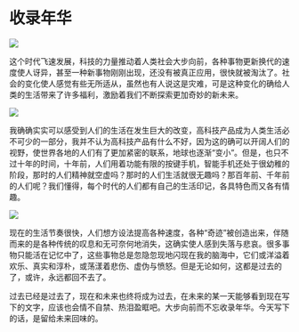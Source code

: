 # 收录年华

![](C:\Users\apple\Documents\WYF0316.github.io\images\5.jpg)

这个时代飞速发展，科技的力量推动着人类社会大步向前，各种事物更新换代的速度使人讶异，甚至一种新事物刚刚出现，还没有被真正应用，很快就被淘汰了。社会的变化使人感觉有些无所适从，虽然也有人说这是灾难，可是这种变化的确给人类的生活带来了许多福利，激励着我们不断探索更加奇妙的新未来。

![](C:\Users\apple\Documents\WYF0316.github.io\images\4.jpg)

我确确实实可以感受到人们的生活在发生巨大的改变，高科技产品成为人类生活必不可少的一部分，我并不认为高科技产品有什么不好，因为这的确可以开阔人们的视野，使世界各地的人们有了更加紧密的联系，地球也逐渐“变小”。但是，也只不过十年的时间，十年前，人们用着功能有限的按键手机，智能手机还处于很幼稚的阶段，那时的人们精神就空虚吗？那时的人们生活就很无趣吗？那百年前、千年前的人们呢？我们懂得，每个时代的人们都有自己的生活印记，各具特色而又各有情趣。

![](C:\Users\apple\Documents\WYF0316.github.io\images\psb.jpg)

现在的生活节奏很快，人们想方设法提高各种速度，各种“奇迹”被创造出来，伴随而来的是各种传统的叹息和无可奈何地消失，这确实使人感到失落与悲哀。很多事物只能活在记忆中了，这些事物总是忽隐忽现地闪现在我的脑海中，它们或洋溢着欢乐、真实和淳朴，或荡漾着悲伤、虚伪与愤怒。但是无论如何，这都是过去的了，或许，永远都回不去了。

过去已经是过去了，现在和未来也终将成为过去，在未来的某一天能够看到现在写下的文字，应该也会情不自禁、热泪盈眶吧。大步向前而不忘收录年华。今天写下的话，是留给未来回味的。